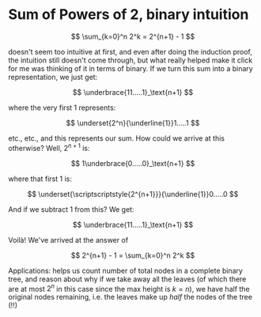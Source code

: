 # Sum of Powers of 2, binary intuition

$$
\sum_{k=0}^n 2^k = 2^{n+1} - 1
$$

doesn't seem too intuitive at first, and even after doing the induction proof, the intuition still doesn't come through, but what really helped make it click for me was thinking of it in terms of binary. If we turn this sum into a binary representation, we just get:

$$
\underbrace{11.....1}_\text{n+1}
$$

where the very first 1 represents:

$$
\underset{2^n}{\underline{1}}1.....1
$$

etc., etc., and this represents our sum. How could we arrive at this otherwise? Well, $2^{n+1}$ is:

$$
1\underbrace{0.....0}_\text{n+1}
$$

where that first 1 is:

$$
\underset{\scriptscriptstyle{2^{n+1}}}{\underline{1}}0.....0
$$

And if we subtract 1 from this? We get:

$$
\underbrace{11.....1}_\text{n+1}
$$

Voilà! We've arrived at the answer of

$$
2^{n+1} - 1 = \sum_{k=0}^n 2^k
$$

Applications: helps us count number of total nodes in a complete binary tree, and reason about why if we take away all the leaves (of which there are at most $2^n$ in this case since the max height is $k = n$), we have half the original nodes remaining, i.e. the leaves make up _half_ the nodes of the tree (!!)
